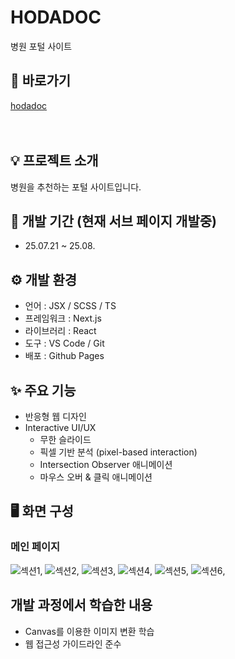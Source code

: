# HODADOC
병원 포털 사이트

## 🔗 바로가기
[hodadoc](https://hyungyeong77.github.io/hodadoc)
<br><br><br>

## 💡 프로젝트 소개
병원을 추천하는 포털 사이트입니다.

## 🚧 개발 기간 (현재 서브 페이지 개발중)
* 25.07.21 ~ 25.08.

## ⚙️ 개발 환경
- 언어 : JSX / SCSS / TS
- 프레임워크 : Next.js
- 라이브러리 : React
- 도구 : VS Code / Git
- 배포 : Github Pages

## ✨ 주요 기능
- 반응형 웹 디자인
- Interactive UI/UX
  * 무한 슬라이드
  * 픽셀 기반 분석 (pixel-based interaction)
  * Intersection Observer 애니메이션
  * 마우스 오버 & 클릭 애니메이션

## 🖥️ 화면 구성
### 메인 페이지
![섹션1](https://hyungyeong77.github.io/hodadoc/images/main_section1.png),
![섹션2](https://hyungyeong77.github.io/hodadoc/images/main_section2.png),
![섹션3](https://hyungyeong77.github.io/hodadoc/images/main_section3.png),
![섹션4](https://hyungyeong77.github.io/hodadoc/images/main_section4.png),
![섹션5](https://hyungyeong77.github.io/hodadoc/images/main_section5.png),
![섹션6](https://hyungyeong77.github.io/hodadoc/images/main_section6.png),

## 개발 과정에서 학습한 내용
- Canvas를 이용한 이미지 변환 학습
- 웹 접근성 가이드라인 준수
